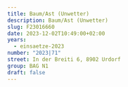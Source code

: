 ```yaml
---
title: Baum/Ast (Unwetter)
description: Baum/Ast (Unwetter)
slug: F23016660
date: 2023-12-02T10:49:00+02:00
years:
  - einsaetze-2023
number: "2023|71"
street: In der Breiti 6, 8902 Urdorf
group: BAG N1
draft: false
---
```

